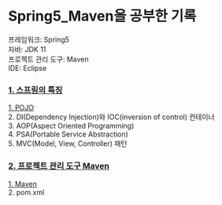 # Spring5_Maven을 공부한 기록
프레임워크: Spring5
<br>
자바: JDK 11
<br>
프로젝트 관리 도구: Maven
<br>
IDE: Eclipse


<h3><a href="https://velog.io/@wordi/series/Spring">1. 스프링의 특징</a> </h3>
<a href="https://velog.io/@wordi/Spring%EC%9D%98-%ED%8A%B9%EC%A7%95">1. POJO</a>
<br>
2. DI(Dependency Injection)와 IOC(inversion of control) 컨테이너
<br>
3. AOP(Aspect Oriented Programming)
<br>
4. PSA(Portable Service Abstraction)
<br>
5. MVC(Model, View, Controller) 패턴
<br>

<h3><a href="https://velog.io/@wordi/series/%ED%94%84%EB%A1%9C%EC%A0%9D%ED%8A%B8-%EA%B4%80%EB%A6%AC-%EB%8F%84%EA%B5%AC-Maven">2. 프로젝트 관리 도구 Maven</a></h3>
<a href="https://velog.io/@wordi/SpringMaven%EC%9D%B4%EB%9E%80">1. Maven</a>
<br>
2. pom.xml
